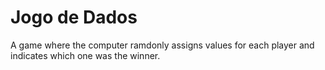 # Jogo de Dados
A game where the computer ramdonly assigns values for each player and indicates which one was the winner. 
